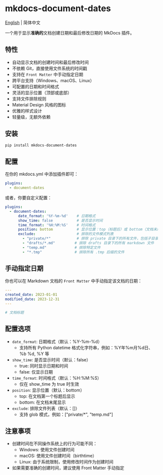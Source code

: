 # mkdocs-document-dates

[English](README.md) | 简体中文



一个用于显示**准确的**文档创建日期和最后修改日期的 MkDocs 插件。

## 特性

- 自动显示文档的创建时间和最后修改时间
- 不依赖 Git，直接使用文件系统的时间戳
- 支持在 `Front Matter` 中手动指定日期
- 跨平台支持（Windows、macOS、Linux）
- 可配置的日期和时间格式
- 灵活的显示位置（顶部或底部）
- 支持文件排除规则
- Material Design 风格的图标
- 优雅的样式设计
- 轻量级，无额外依赖

## 安装

```bash
pip install mkdocs-document-dates
```

## 配置

在你的 mkdocs.yml 中添加插件即可：

```yaml
plugins:
  - document-dates
```

或者，你要自定义配置：

```yaml
plugins:
  - document-dates:
      date_format: '%Y-%m-%d'    # 日期格式
      show_time: false           # 是否显示时间
      time_format: '%H:%M:%S'    # 时间格式
      position: bottom           # 显示位置：top（标题后）或 bottom（文档末尾）
      exclude:                   # 排除的文件模式列表
        - "private/*"            # 排除 private 目录下的所有文件，包括子目录
        - "drafts/*.md"         # 排除 drafts 目录下的所有 markdown 文件
        - "temp.md"             # 排除特定文件
        - "*.tmp"               # 排除所有 .tmp 后缀的文件
```

## 手动指定日期

你也可以在 Markdown 文档的 `Front Matter` 中手动指定该文档的日期：

```yaml
---
created_date: 2023-01-01
modified_date: 2023-12-31
---

# 文档标题
```

## 配置选项

- `date_format`: 日期格式（默认：%Y-%m-%d）
  - 支持所有 Python datetime 格式化字符串，例如：%Y年%m月%d日、%b %d, %Y 等
- `show_time`: 是否显示时间（默认：false）
  - true: 同时显示日期和时间
  - false: 仅显示日期
- `time_format`: 时间格式（默认：%H:%M:%S）
  - 仅在 show_time 为 true 时生效
- `position`: 显示位置（默认：bottom）
  - top: 在文档第一个标题后显示
  - bottom: 在文档末尾显示
- `exclude`: 排除文件列表（默认：[]）
  - 支持 glob 模式，例如：["private/*", "temp.md"]

## 注意事项

- 创建时间在不同操作系统上的行为可能不同：
  - Windows: 使用文件创建时间
  - macOS: 使用文件创建时间（birthtime）
  - Linux: 由于系统限制，使用修改时间作为创建时间
- 如果需要准确的创建时间，建议使用 Front Matter 手动指定

